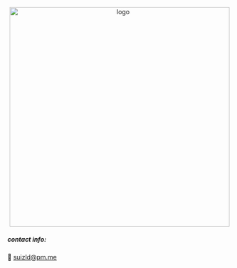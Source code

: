 <p align="center">
  <img width="494" src="https://github-readme-stats.vercel.app/api?username=otvv&count_private=true&show_icons=true&hide_title=true" alt="logo">
</p>

##### contact info:

:email: suizld@pm.me
